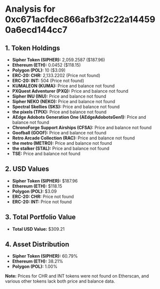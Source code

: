# Analysis for 0xc671acfdec866afb3f2c22a144590a6ecd144cc7

## 1. Token Holdings

- **Sipher Token (SIPHER):** 2,059.2587 ($187.96)
- **Ethereum (ETH):** 0.0452 ($118.15)
- **Polygon (POL):** 10 ($3.09)
- **ERC-20: CHR:** 2,133.2202 (Price not found)
- **ERC-20: INT:** 504 (Price not found)
- **KUMALEON (KUMA):** Price and balance not found
- **PXQuest Adventurer (PXQ):** Price and balance not found
- **Sipher INU (INU):** Price and balance not found
- **Sipher NEKO (NEKO):** Price and balance not found
- **Spectral Skellies (SKS):** Price and balance not found
- **the pixels (TPIX):** Price and balance not found
- **AEdge Adobots Generation One (AEdgeAdobotsGen1):** Price and balance not found
- **ChronoForge Support Airships (CFSA):** Price and balance not found
- **Goofball (GOOF):** Price and balance not found
- **Retro Arcade Collection (RAC):** Price and balance not found
- **the metro (METRO):** Price and balance not found
- **the stalker (STAL):** Price and balance not found
- **TSE:** Price and balance not found

## 2. USD Values

- **Sipher Token (SIPHER):** $187.96
- **Ethereum (ETH):** $118.15
- **Polygon (POL):** $3.09
- **ERC-20: CHR:** Price not found
- **ERC-20: INT:** Price not found

## 3. Total Portfolio Value

- **Total USD Value:** $309.21

## 4. Asset Distribution

- **Sipher Token (SIPHER):** 60.79%
- **Ethereum (ETH):** 38.21%
- **Polygon (POL):** 1.00%

**Note:** Prices for CHR and INT tokens were not found on Etherscan, and various other tokens lack both price and balance data.
